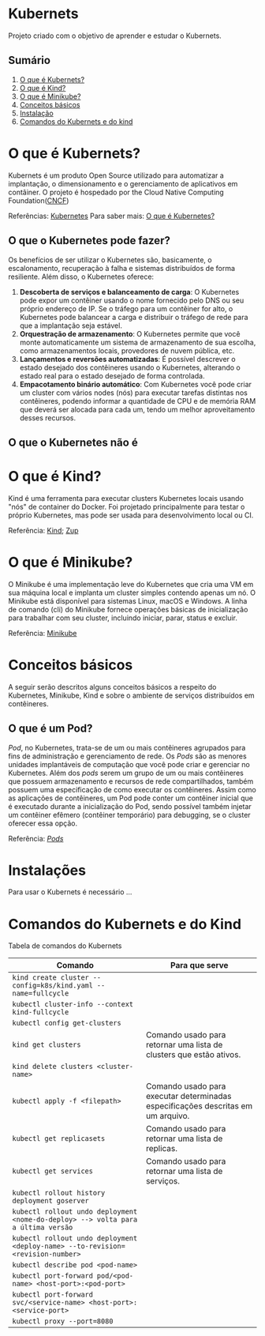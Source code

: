 # Kubernets
Projeto criado com o objetivo de aprender e estudar o Kubernets.

## Sumário
1. [O que é Kubernets?](#o-que-é-kubernets)
2. [O que é Kind?](#o-que-é-kind)
3. [O que é Minikube?](#o-que-é-minikube)
4. [Conceitos básicos](#conceitos-básicos)
5. [Instalação](#instalação)
6. [Comandos do Kubernets e do kind](#comandos-do-kubernets-e-do-kind)

# O que é Kubernets?
Kubernets é um produto Open Source utilizado para automatizar a implantação, o dimensionamento e o gerenciamento de aplicativos em contâiner. O projeto é hospedado por the Cloud Native Computing Foundation([CNCF](https://www.cncf.io/about))

Referências: [Kubernetes](https://kubernetes.io/pt-br/)
Para saber mais: [O que é Kubernetes?](https://kubernetes.io/pt-br/docs/concepts/overview/what-is-kubernetes/)

## O que o Kubernetes pode fazer?
Os benefícios de ser utilizar o Kubernetes são, basicamente, o escalonamento, recuperação à falha e sistemas distribuídos de forma resiliente. Além disso, o Kubernetes oferece:
1. **Descoberta de serviços e balanceamento de carga**: O Kubernetes pode expor um contêiner usando o nome fornecido pelo DNS ou seu próprio endereço de IP. Se o tráfego para um contêiner for alto, o Kubernetes pode balancear a carga e distribuir o tráfego de rede para que a implantação seja estável.
2. **Orquestração de armazenamento**: O Kubernetes permite que você monte automaticamente um sistema de armazenamento de sua escolha, como armazenamentos locais, provedores de nuvem pública, etc.
3. **Lançamentos e reversões automatizadas**: É possível descrever o estado desejado dos contêineres usando o Kubernetes, alterando o estado real para o estado desejado de forma controlada.
4. **Empacotamento binário automático**: Com Kubernetes você pode criar um cluster com vários nodes (nós) para executar tarefas distintas nos contêineres, podendo informar a quantidade de CPU e de memória RAM que deverá ser alocada para cada um, tendo um melhor aproveitamento desses recursos.

## O que o Kubernetes não é


# O que é Kind?
Kind é uma ferramenta para executar clusters Kubernetes locais usando "nós" de container do Docker. Foi projetado principalmente para testar o próprio Kubernetes, mas pode ser usada para desenvolvimento local ou CI.

Referência: [Kind](https://kind.sigs.k8s.io/); [Zup](https://www.zup.com.br/blog/kind-cluster-kubernetes#:~:text=kind%20%C3%A9%20uma%20ferramenta%20para,ferramenta%20em%20seu%20site%20oficial.)

# O que é Minikube?
O Minikube é uma implementação leve do Kubernetes que cria uma VM em sua máquina local e implanta um cluster simples contendo apenas um nó. O Minikube está disponível para sistemas Linux, macOS e Windows. A linha de comando (cli) do Minikube fornece operações básicas de inicialização para trabalhar com seu cluster, incluindo iniciar, parar, status e excluir.

Referência: [Minikube](https://kubernetes.io/pt-br/docs/tutorials/kubernetes-basics/create-cluster/cluster-intro/#:~:text=O%20Minikube%20%C3%A9%20uma%20implementa%C3%A7%C3%A3o,sistemas%20Linux%2C%20macOS%20e%20Windows.)


# Conceitos básicos
A seguir serão descritos alguns conceitos básicos a respeito do Kubernetes, Minikube, Kind e sobre o ambiente de serviços distribuídos em contêineres.

## O que é um Pod?
*Pod*, no Kubernetes, trata-se de um ou mais contêineres agrupados para fins de administração e gerenciamento de rede. Os *Pods* são as menores unidades implantáveis de computação que você pode criar e gerenciar no Kubernetes. Além dos *pods* serem um grupo de um ou mais contêineres que possuem armazenamento e recursos de rede compartilhados, também possuem uma especificação de como executar os contêineres. Assim como as aplicações de contêineres, um Pod pode conter um contêiner inicial que é executado durante a inicialização do Pod, sendo possível também injetar um contêiner efêmero (contêiner temporário) para debugging, se o cluster oferecer essa opção.

Referência: [*Pods*](#https://kubernetes.io/docs/concepts/workloads/pods/)


# Instalações
Para usar o Kubernets é necessário ...

# Comandos do Kubernets e do Kind
Tabela de comandos do Kubernets

| Comando | Para que serve |
|---------|----------------|
| `kind create cluster --config=k8s/kind.yaml --name=fullcycle` |  |
| `kubectl cluster-info --context kind-fullcycle` |  |
| `kubectl config get-clusters` |  |
| `kind get clusters` | Comando usado para retornar uma lista de clusters que estão ativos. |
| `kind delete clusters <cluster-name>` |  |
| `kubectl apply -f <filepath>` | Comando usado para executar determinadas especificações descritas em um arquivo. |
| `kubectl get replicasets` | Comando usado para retornar uma lista de replicas. |
| `kubectl get services` | Comando usado para retornar uma lista de serviços. |
| `kubectl rollout history deployment goserver` |  |
| `kubectl rollout undo deployment <nome-do-deploy> --> volta para a última versão` |  |
| `kubectl rollout undo deployment <deploy-name> --to-revision=<revision-number>` |  |
| `kubectl describe pod <pod-name>` |  |
| `kubectl port-forward pod/<pod-name> <host-port>:<pod-port>` |  |
| `kubectl port-forward svc/<service-name> <host-port>:<service-port>`|  |
| `kubectl proxy --port=8080` |  |
